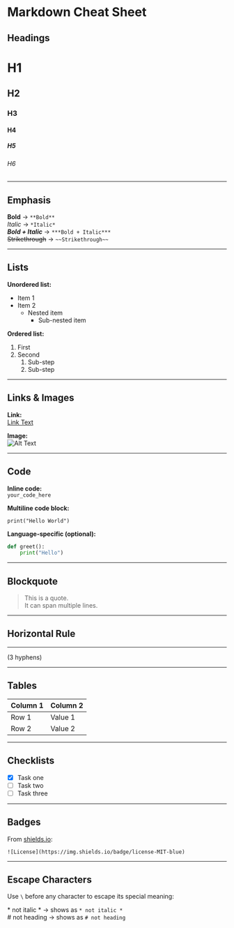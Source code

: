 # Markdown Cheat Sheet

## Headings
# H1  
## H2  
### H3  
#### H4  
##### H5  
###### H6  

---

## Emphasis  
**Bold** → `**Bold**`  
*Italic* → `*Italic*`  
***Bold + Italic*** → `***Bold + Italic***`  
~~Strikethrough~~ → `~~Strikethrough~~`

---

## Lists

**Unordered list:**  
- Item 1  
- Item 2  
  - Nested item  
    - Sub-nested item

**Ordered list:**  
1. First  
2. Second  
   1. Sub-step  
   2. Sub-step

---

## Links & Images

**Link:**  
[Link Text](https://example.com)

**Image:**  
![Alt Text](assets/image.png)

---

## Code

**Inline code:**  
`your_code_here`

**Multiline code block:**  
```
print("Hello World")
```

**Language-specific (optional):**  
```python
def greet():
    print("Hello")
```

---

## Blockquote

> This is a quote.  
> It can span multiple lines.

---

## Horizontal Rule

---  
(3 hyphens)

---

## Tables

| Column 1 | Column 2 |
|----------|----------|
| Row 1    | Value 1  |
| Row 2    | Value 2  |

---

## Checklists

- [x] Task one  
- [ ] Task two  
- [ ] Task three

---

## Badges

From [shields.io](https://shields.io):

`![License](https://img.shields.io/badge/license-MIT-blue)`

---

## Escape Characters

Use `\` before any character to escape its special meaning:

\* not italic \* → shows as `* not italic *`  
\# not heading → shows as `# not heading`
